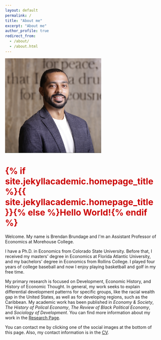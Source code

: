 ```yaml
---
layout: default
permalink: /
title: "About me"
excerpt: "About me"
author_profile: true
redirect_from: 
  - /about/
  - /about.html
---
```


<!-- Google tag (gtag.js) -->
<script async src="https://www.googletagmanager.com/gtag/js?id=G-ETZN97YVKW"></script>
<script>
  window.dataLayer = window.dataLayer || [];
  function gtag(){dataLayer.push(arguments);}
  gtag('js', new Date());

  gtag('config', 'G-ETZN97YVKW');
</script>
<script>google-site-verification=bKEzMH2xFq-SywbK9y8bpG7WNI66nh2GeDoxAJ80Oho</script>

<div class="about-container">
  <img src="assets/css/headshot2.png" alt="My photo" class="profile-pic" width="315" height="310">
  <div class="about-text">
    <h1 style="color: #cc0000;">{% if site.jekyllacademic.homepage_title %}{{ site.jekyllacademic.homepage_title }}{% else %}Hello World!{% endif %}</h1> 
  <p>  Welcome. My name is Brendan Brundage and I'm an Assistant Professor of Economics at Morehouse College. 
</p>
    
 <p>   
I have a Ph.D. in Economics from Colorado State University. Before that, I received my masters' degree in Economics at Florida Atlantic University, and my bachelors' degree in Economics from Rollins College. I played four years of college baseball and now I enjoy playing basketball and golf in my free time.
</p>
    
<p>
My primary research is focused on Development, Economic History, and History of Economic Thought. In general, my work seeks to explain differential development patterns for specific groups, like the racial wealth gap in the United States, as well as for developing regions, such as the Caribbean. My academic work has been published in <em>Economy & Society</em>, <em>The History of Polical Economy</em>, <em>The Review of Black Political Economy</em>, and <em>Sociology of Development</em>. You can find more information about my work in the <a href="https://brendanbrundage.github.io/research/">Research Page</a>.
</p>

<p>
You can contact me by clicking one of the social images at the bottom of this page. Also, my contact information is in the <a href="https://brendanbrundage.github.io/files/Brundage_CV.pdf">CV</a>. </p>

</div>
</div>

